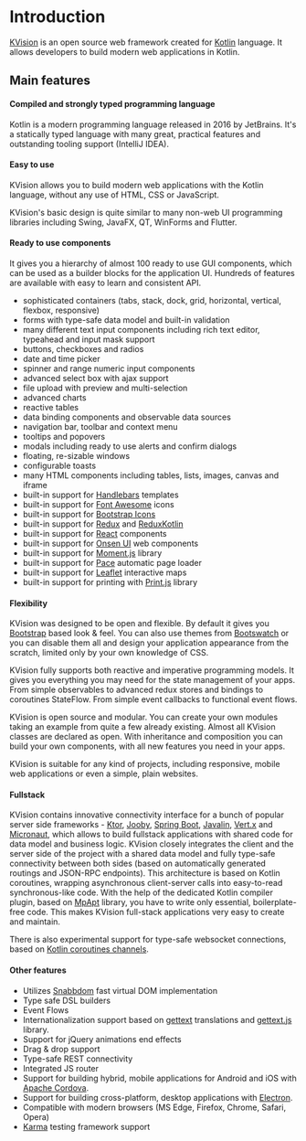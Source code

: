 # Introduction

[KVision](https://kvision.io) is an open source web framework created for [Kotlin](https://kotlinlang.org/) language. It allows developers to build modern web applications in Kotlin.

## Main features

#### Compiled and strongly typed programming language

Kotlin is a modern programming language released in 2016 by JetBrains. It's a statically typed language with many great, practical features and outstanding tooling support (IntelliJ IDEA).

#### Easy to use

KVision allows you to build modern web applications with the Kotlin language, without any use of HTML, CSS or JavaScript.

KVision's basic design is quite similar to many non-web UI programming libraries including Swing, JavaFX, QT, WinForms and Flutter.

#### **Ready to use components**

It gives you a hierarchy of almost 100 ready to use GUI components, which can be used as a builder blocks for the application UI. Hundreds of features are available with easy to learn and consistent API.

* sophisticated containers (tabs, stack, dock, grid, horizontal, vertical, flexbox, responsive)
* forms with type-safe data model and built-in validation
* many different text input components including rich text editor, typeahead and input mask support
* buttons, checkboxes and radios
* date and time picker
* spinner and range numeric input components
* advanced select box with ajax support
* file upload with preview and multi-selection
* advanced charts
* reactive tables
* data binding components and observable data sources
* navigation bar, toolbar and context menu
* tooltips and popovers
* modals including ready to use alerts and confirm dialogs
* floating, re-sizable windows
* configurable toasts
* many HTML components including tables, lists, images, canvas and iframe
* built-in support for [Handlebars](http://handlebarsjs.com) templates
* built-in support for [Font Awesome](https://fontawesome.com/) icons
* built-in support for [Bootstrap Icons](https://icons.getbootstrap.com/)
* built-in support for [Redux](https://redux.js.org/) and [ReduxKotlin](https://reduxkotlin.org/)
* built-in support for [React](https://reactjs.org/) components
* built-in support for [Onsen UI](https://onsen.io/) web components
* built-in support for [Moment.js](https://momentjs.com/) library
* built-in support for [Pace](https://codebyzach.github.io/pace/) automatic page loader
* built-in support for [Leaflet](https://leafletjs.com/) interactive maps
* built-in support for printing with [Print.js](https://printjs.crabbly.com/) library

#### Flexibility

KVision was designed to be open and flexible. By default it gives you [Bootstrap](https://getbootstrap.com/) based look & feel. You can also use themes from [Bootswatch](https://bootswatch.com/) or you can disable them all and design your application appearance from the scratch, limited only by your own knowledge of CSS.

KVision fully supports both reactive and imperative programming models. It gives you everything you may need for the state management of your apps. From simple observables to advanced redux stores and bindings to coroutines StateFlow. From simple event callbacks to functional event flows.

KVision is open source and modular. You can create your own modules taking an example from quite a few already existing. Almost all KVision classes are declared as open. With inheritance and composition you can build your own components, with all new features you need in your apps.

KVision is suitable for any kind of projects, including responsive, mobile web applications or even a simple, plain websites.

#### **Fullstack**

KVision contains innovative connectivity interface for a bunch of popular server side frameworks - [Ktor](https://ktor.io), [Jooby](https://jooby.io), [Spring Boot](https://spring.io/projects/spring-boot), [Javalin](https://javalin.io), [Vert.x](https://vertx.io) and [Micronaut](https://micronaut.io), which allows to build fullstack applications with shared code for data model and business logic. KVision closely integrates the client and the server side of the project with a shared data model and fully type-safe connectivity between both sides (based on automatically generated routings and JSON-RPC endpoints). This architecture is based on Kotlin coroutines, wrapping asynchronous client-server calls into easy-to-read synchronous-like code. With the help of the dedicated Kotlin compiler plugin, based on [MpApt](https://github.com/Foso/MpApt/) library, you have to write only essential, boilerplate-free code. This makes KVision full-stack applications very easy to create and maintain.

There is also experimental support for type-safe websocket connections, based on [Kotlin coroutines channels](https://kotlinlang.org/docs/reference/coroutines/channels.html).

#### Other features

* Utilizes [Snabbdom](https://github.com/snabbdom/snabbdom) fast virtual DOM implementation
* Type safe DSL builders
* Event Flows
* Internationalization support based on [gettext](https://www.gnu.org/software/gettext/) translations and [gettext.js](https://github.com/guillaumepotier/gettext.js) library.
* Support for jQuery animations end effects
* Drag & drop support
* Type-safe REST connectivity
* Integrated JS router
* Support for building hybrid, mobile applications for Android and iOS with [Apache Cordova](https://cordova.apache.org/).
* Support for building cross-platform, desktop applications with [Electron](https://electronjs.org/).
* Compatible with modern browsers (MS Edge, Firefox, Chrome, Safari, Opera)
* [Karma](https://karma-runner.github.io/) testing framework support

